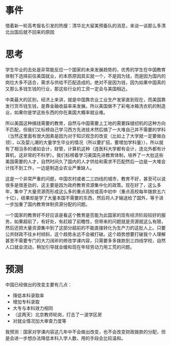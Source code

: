 # 事件

借着新一轮高考报名引发的热搜：清华北大留美预备队的消息，来谈一谈那么多清北出国后就不回来的原因



# 思考



学生毕业的去处是非常能反应一个国家的未来发展趋势的，优秀的学生在中国教育体制下选择前往美国就业，的本质原因其实就一个，不是因为钱，而是因为国内的岗位大多不适合，需求与供给不匹配造成的。绝对不是因为钱，因为如果中国真的又那么多钱生钱的行业，那这些行业的工资一定会与美国相近。

中美最大的区别，经济上来讲，就是中国靠农业工业生产发家直到现在，而美国靠发行货币钱生钱，是靠金融收益率来发展。所以美国做不了彩电冰箱洗衣机的制造业，如果你是学这些东西的你在美国大概率就业难。

所以美国这种搞钱需要的教育，自然与中国需要上工地的需要踩缝纫机的这种方向不匹配，但我们又标榜自己学习西方先进技术然后搞了一大堆自己并不需要的学科（当然这里面有很大因素是因为对于知识观念的改变（比如上了大学就一定要做白领），以及婴儿潮的大量学生毕业的情况（所以要扩招，要增加学科量）），所以就有了相当多的诸如会计，财管，计算机这种（连医科大学都有会计，连北外都有计算机，这非常的不科学）。我们标榜着学习美国先进教育体制，培养了一大批这些美国需要的人才，自然时间久了国内的人才供给和需求不匹配然后一边是一大堆会计找不到工作，一边是制造业农业严重缺人。



这是一个非常严重的问题，中国农村或者二三四线的城市，教育不好，甚至可以说很多是很差劲的，这主要是因为政府教育资源集中化的政策。现在好了，这么多年，集中了大量资源而形成这么多的重点高校或高中初中（重点高校每年拨款五六十亿），结果却是学了大量本国不需要的东西，然后将人才输送给了国外，等于进一步加重了国内教育体制资源分配的问题。



一个国家的教育好不好应该是看这个教育是否能为此国家的现有经济阶段较好的服务，如果超前了，有好处，有赶超了前瞻性，但带来的问题就是资源就这么有限，然后还把大量资源集中到了这部分超前的不能直接转化为生产力的这批人上。只要公共财政不往乡村倾斜，这个趋势永远不会被打破。这个趋势想要打破我个人理解甚至不需要专门的大刀阔斧的修改学课内容，只需要多多拨款到三四线学校，自然人口就会流动，稍加引导就会缓和现在年轻劳动力用工荒的问题。



# 预测

中国已经做出的改变主要有几点：

- 降低本科录取率
- 增加专科录取
- 大专与本科效力相同
- （这两天）北京教师轮岗，打击了一波学区房
- 对就业情况加大审查力度等



我预测：国家对学课内容这几年中不会做出改变，也不会改变财政拨款的分配，但是会进一步想办法降低本科入学人数，用的手段会比较温和。